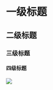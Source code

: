 # 一级标题
## 二级标题
### 三级标题
#### 四级标题


![](https://cdn.jsdelivr.net/gh/a2396837/CDN@latest/images/2020/07/27/baokemeng.webp)